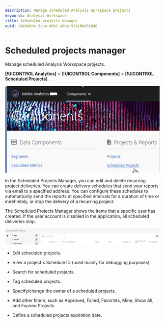 ```yaml
---
description: Manage scheduled Analysis Workspace projects
keywords: Analysis Workspace
title: Scheduled projects manager
uuid: 28e3e0de-3cca-40b1-a9de-93a10bd31646
---
```


# Scheduled projects manager

Manage scheduled Analysis Workspace projects.

 **[!UICONTROL Analytics]** > **[!UICONTROL Components]** > **[!UICONTROL Scheduled Projects]**.

![](assets/components-scheduled-projects.png)

In the Scheduled Projects Manager, you can edit and delete recurring project deliveries. You can create delivery schedules that send your reports via email to a specified address. You can configure these schedules to automatically send the reports at specified intervals for a duration of time or indefinitely, or stop the delivery of a recurring project.

The Scheduled Projects Manager shows the items that a specific user has created. If the user account is disabled in the application, all scheduled deliveries stop.

![](assets/scheduled-projects.png)

* Edit scheduled projects.
* View a project's Schedule ID (used mainly for debugging purposes).
* Search for scheduled projects.
* Tag scheduled projects.
* Specify/change the owner of a scheduled projects.
* Add other filters, such as Approved, Failed, Favorites, Mine, Show All, and Expired Projects.

* Define a scheduled projects expiration date.

